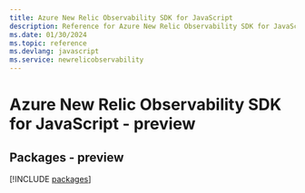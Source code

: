 ```yaml
---
title: Azure New Relic Observability SDK for JavaScript
description: Reference for Azure New Relic Observability SDK for JavaScript
ms.date: 01/30/2024
ms.topic: reference
ms.devlang: javascript
ms.service: newrelicobservability
---
```

# Azure New Relic Observability SDK for JavaScript - preview
## Packages - preview
[!INCLUDE [packages](new-relic-observability-index.md)]